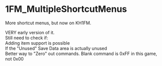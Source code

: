 # 1FM_MultipleShortcutMenus
More shortcut menus, but now on KH1FM.


VERY early version of it. </br>
Still need to check if: </br>
Adding item support is possible </br>
If the "Unused" Save Data area is actually unused</br>
Better way to "Zero" out commands. Blank command is 0xFF in this game, not 0x00
